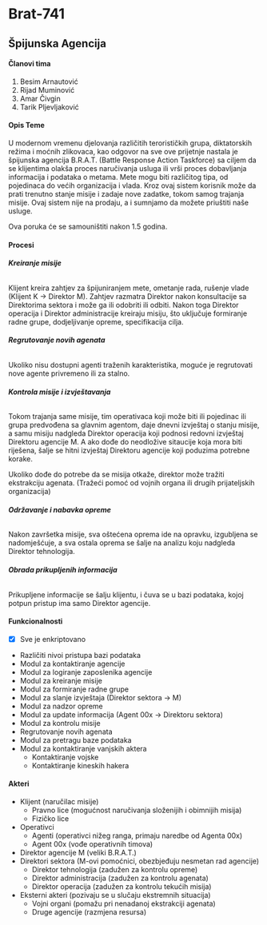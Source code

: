 ﻿# Brat-741
## Špijunska Agencija

#### **Članovi tima**

1. Besim Arnautović
2. Rijad Muminović
3. Amar Čivgin
4. Tarik Pljevljaković

#### **Opis Teme**

U modernom vremenu djelovanja različitih terorističkih grupa, diktatorskih režima i 
moćnih zlikovaca, kao odgovor na sve ove prijetnje nastala je špijunska agencija
B.R.A.T. (Battle Response Action Taskforce) sa ciljem da se klijentima olakša proces
naručivanja usluga ili vrši proces dobavljanja informacija i podataka o metama.
Mete mogu biti različitog tipa, od pojedinaca do većih organizacija i vlada.
Kroz ovaj sistem korisnik može da prati trenutno stanje misije i zadaje nove zadatke,
tokom samog trajanja misije.
Ovaj sistem nije na prodaju, a i sumnjamo da možete priuštiti naše usluge.

Ova poruka će se samouništiti nakon 1.5 godina.

#### **Procesi**

###### **Kreiranje misije**

Klijent kreira zahtjev za špijuniranjem mete, ometanje rada, rušenje vlade
(Klijent K -> Direktor M). Zahtjev razmatra Direktor nakon konsultacije sa Direktorima sektora
i može ga ili odobriti ili odbiti. Nakon toga Direktor operacija i Direktor administracije
kreiraju misiju, što uključuje formiranje radne grupe, dodjeljivanje opreme, specifikacija cilja.

###### **Regrutovanje novih agenata**

Ukoliko nisu dostupni agenti traženih karakteristika, moguće je regrutovati nove agente
privremeno ili za stalno.

###### **Kontrola misije i izvještavanja**

Tokom trajanja same misije, tim operativaca koji može biti ili pojedinac ili grupa predvođena
sa glavnim agentom, daje dnevni izvještaj o stanju misije, a samu misiju nadgleda
Direktor operacija koji podnosi redovni izvještaj Direktoru agencije M. A ako dođe do
neodložive sitaucije koja mora biti riješena, šalje se hitni izvještaj Direktoru agencije
koji poduzima potrebne korake.

Ukoliko dođe do potrebe da se misija otkaže, direktor može tražiti ekstrakciju agenata. (Tražeći
pomoć od vojnih organa ili drugih prijateljskih organizacija)

###### **Održavanje i nabavka opreme**

Nakon završetka misije, sva oštećena oprema ide na opravku, izgubljena se nadomješćuje, a sva
ostala oprema se šalje na analizu koju nadgleda Direktor tehnologija. 

###### **Obrada prikupljenih informacija**

Prikupljene informacije se šalju klijentu, i čuva se u bazi podataka, kojoj potpun 
pristup ima samo Direktor agencije.



#### **Funkcionalnosti**

* [x] Sve je enkriptovano
* Različiti nivoi pristupa bazi podataka
* Modul za kontaktiranje agencije
* Modul za logiranje zaposlenika agencije
* Modul za kreiranje misije
* Modul za formiranje radne grupe
* Modul za slanje izvještaja (Direktor sektora -> M)
* Modul za nadzor opreme
* Modul za update informacija (Agent 00x -> Direktoru sektora)
* Modul za kontrolu misije
* Regrutovanje novih agenata
* Modul za pretragu baze podataka
* Modul za kontaktiranje vanjskih aktera
  * Kontaktiranje vojske
  * Kontaktiranje kineskih hakera

#### **Akteri**

* Klijent (naručilac misije)
  * Pravno lice (mogućnost naručivanja složenijih i obimnijih misija)
  * Fizičko lice
* Operativci
  * Agenti (operativci nižeg ranga, primaju naredbe od Agenta 00x)
  * Agent 00x (vođe operativnih timova)
* Direktor agencije M (veliki B.R.A.T.)
* Direktori sektora (M-ovi pomoćnici, obezbjeđuju nesmetan rad agencije)
  * Direktor tehnologija (zadužen za kontrolu opreme)
  * Direktor administracija (zadužen za kontrolu agenata)
  * Direktor operacija (zadužen za kontrolu tekućih misija)
* Eksterni akteri (pozivaju se u slučaju ekstremnih situacija)
  * Vojni organi (pomažu pri nenadanoj ekstrakciji agenata)
  * Druge agencije (razmjena resursa)
